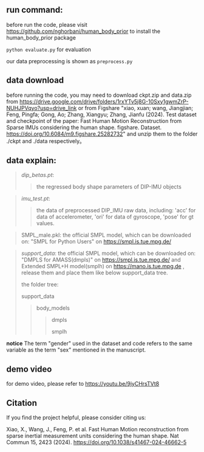 ## run command: 
before run the code, please visit https://github.com/nghorbani/human_body_prior to install the human_body_prior package 

`python evaluate.py`
for evaluation

our data preprocessing is shown as `preprocess.py`

## data download 
before running the code, you may need to download ckpt.zip and data.zip from https://drive.google.com/drive/folders/1rxYTv5j8G-10Sxy1gwmZrP-NUHJPVqyo?usp=drive_link
or from Figshare "xiao, xuan; wang, Jiangjian; Feng, Pingfa; Gong, Ao; Zhang, Xiangyu; Zhang, Jianfu (2024). Test dataset and checkpoint of the paper: Fast Human Motion Reconstruction from Sparse IMUs considering the human shape. figshare. Dataset. https://doi.org/10.6084/m9.figshare.25282732"
and unzip them to the folder ./ckpt and ./data respectively。

## data explain:

>_dip_betas.pt_: 
>>the regressed body shape parameters of DIP-IMU objects

>_imu_test.pt_: 
>>the data of preprocessed DIP_IMU raw data, 
including: 'acc' for data of accelerometer, 'ori' for data of gyroscope, 'pose' for gt values.

>SMPL_male.pkl:  the official SMPL model, which can be downloaded on: "SMPL for Python Users" on https://smpl.is.tue.mpg.de/

>_support_data_: the official SMPL model, which can be downloaded on: "DMPLS for AMASS(dmpls)" on https://smpl.is.tue.mpg.de/
> and Extended SMPL+H model(smplh) on https://mano.is.tue.mpg.de
>, release them and place them like below support_data tree.
>
>the folder tree:
>
> support_data
>>body_models
>>>dmpls
>>>
>>>smplh
>>>

**notice** 
The term "gender" used in the dataset and code refers to the same variable as the term "sex" mentioned in the manuscript.

## demo video
for demo video, please refer to https://youtu.be/9jyCHrsTVt8

## Citation
If you find the project helpful, please consider citing us:

Xiao, X., Wang, J., Feng, P. et al. Fast Human Motion reconstruction from sparse inertial measurement units considering the human shape. Nat Commun 15, 2423 (2024). https://doi.org/10.1038/s41467-024-46662-5

